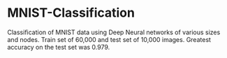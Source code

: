 # MNIST-Classification

Classification of MNIST data using Deep Neural networks of various sizes and nodes. Train set of 60,000 and test set of 10,000 images. Greatest accuracy on the test set was 0.979.
